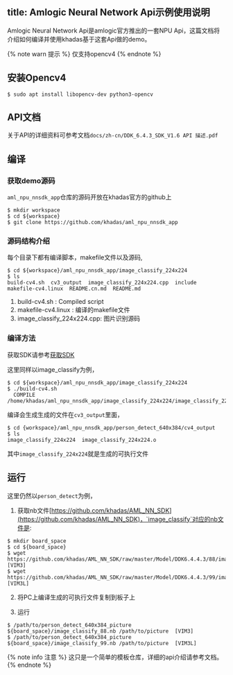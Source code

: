 title: Amlogic Neural Network Api示例使用说明
---

Amlogic Neural Network Api是amlogic官方推出的一套NPU Api，这篇文档将介绍如何编译并使用khadas基于这套Api做的demo。

{% note warn 提示 %}
仅支持opencv4
{% endnote %}

## 安装Opencv4

```shell
$ sudo apt install libopencv-dev python3-opencv
```


## API文档

关于API的详细资料可参考文档`docs/zh-cn/DDK_6.4.3_SDK_V1.6 API 描述.pdf`

## 编译

### 获取demo源码

`aml_npu_nnsdk_app`仓库的源码开放在khadas官方的github上

```shell
$ mkdir workspace
$ cd ${workspace}
$ git clone https://github.com/khadas/aml_npu_nnsdk_app
```

### 源码结构介绍



每个目录下都有编译脚本，makefile文件以及源码,

```shell
$ cd ${workspace}/aml_npu_nnsdk_app/image_classify_224x224
$ ls
build-cv4.sh  cv3_output  image_classify_224x224.cpp  include  makefile-cv4.linux  README.cn.md  README.md
```

1. build-cv4.sh : Compiled script
2. makefile-cv4.linux : 编译的makefile文件
3. image_classify_224x224.cpp: 图片识别源码

### 编译方法

获取SDK请参考[获取SDK](NPUSDK#获取SDK)

这里同样以image_classify为例，

```shell
$ cd ${workspace}/aml_npu_nnsdk_app/image_classify_224x224
$ ./build-cv4.sh
  COMPILE /home/khadas/aml_npu_nnsdk_app/image_classify_224x224/image_classify_224x224.cpp
```

编译会生成生成的文件在`cv3_output`里面，
```shell
$ cd {workspace}/aml_npu_nnsdk_app/person_detect_640x384/cv4_output
$ ls
image_classify_224x224  image_classify_224x224.o
```

其中`image_classify_224x224`就是生成的可执行文件


## 运行


这里仍然以`person_detect`为例，

1. 获取nb文件[https://github.com/khadas/AML_NN_SDK](https://github.com/khadas/AML_NN_SDK)，`image_classify`对应的nb文件是:

```shell
$ mkdir board_space
$ cd ${board_space}
$ wget https://github.com/khadas/AML_NN_SDK/raw/master/Model/DDK6.4.4.3/88/image_classify_88.nb  [VIM3]
$ wget https://github.com/khadas/AML_NN_SDK/raw/master/Model/DDK6.4.4.3/99/image_classify_88.nb  [VIM3L]
```

2. 将PC上编译生成的可执行文件复制到板子上

3. 运行

```shell
$ /path/to/person_detect_640x384_picture ${board_space}/image_classify_88.nb /path/to/picture  [VIM3]
$ /path/to/person_detect_640x384_picture ${board_space}/image_classify_99.nb /path/to/picture  [VIM3L]

```
{% note info 注意 %}
这只是一个简单的模板仓库，详细的api介绍请参考文档。
{% endnote %}

